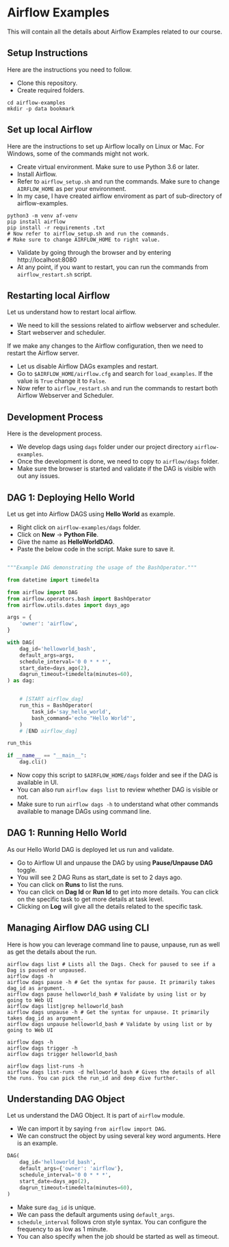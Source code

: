 # Airflow Examples

This will contain all the details about Airflow Examples related to our course.

## Setup Instructions
Here are the instructions you need to follow.
* Clone this repository.
* Create required folders.

```shell
cd airflow-examples
mkdir -p data bookmark
```

## Set up local Airflow
Here are the instructions to set up Airflow locally on Linux or Mac. For Windows, some of the commands might not work.
* Create virtual environment. Make sure to use Python 3.6 or later.
* Install Airflow.
* Refer to `airflow_setup.sh` and run the commands. Make sure to change `AIRFLOW_HOME` as per your environment.
* In my case, I have created airflow enviroment as part of sub-directory of airflow-examples.
```shell
python3 -m venv af-venv
pip install airflow
pip install -r requirements .txt
# Now refer to airflow_setup.sh and run the commands. 
# Make sure to change AIRFLOW_HOME to right value.
```
* Validate by going through the browser and by entering http://localhost:8080
* At any point, if you want to restart, you can run the commands from `airflow_restart.sh` script.

## Restarting local Airflow
Let us understand how to restart local airflow.
* We need to kill the sessions related to airflow webserver and scheduler.
* Start webserver and scheduler.

If we make any changes to the Airflow configuration, then we need to restart the Airflow server.
* Let us disable Airflow DAGs examples and restart.
* Go to `$AIRFLOW_HOME/airflow.cfg` and search for `load_examples`. If the value is `True` change it to `False`.
* Now refer to `airflow_restart.sh` and run the commands to restart both Airflow Webserver and Scheduler.

## Development Process

Here is the development process.
* We develop dags using `dags` folder under our project directory `airflow-examples`.
* Once the development is done, we need to copy to `airflow/dags` folder.
* Make sure the browser is started and validate if the DAG is visible with out any issues.

## DAG 1: Deploying Hello World

Let us get into Airflow DAGS using **Hello World** as example.
* Right click on `airflow-examples/dags` folder.
* Click on **New** -> **Python File**.
* Give the name as **HelloWorldDAG**.
* Paste the below code in the script. Make sure to save it.

```python

"""Example DAG demonstrating the usage of the BashOperator."""

from datetime import timedelta

from airflow import DAG
from airflow.operators.bash import BashOperator
from airflow.utils.dates import days_ago

args = {
    'owner': 'airflow',
}

with DAG(
    dag_id='helloworld_bash',
    default_args=args,
    schedule_interval='0 0 * * *',
    start_date=days_ago(2),
    dagrun_timeout=timedelta(minutes=60),
) as dag:


    # [START airflow_dag]
    run_this = BashOperator(
        task_id='say_hello_world',
        bash_command='echo "Hello World"',
    )
    # [END airflow_dag]

run_this

if __name__ == "__main__":
    dag.cli()
```
* Now copy this script to `$AIRFLOW_HOME/dags` folder and see if the DAG is available in UI.
* You can also run `airflow dags list` to review whether DAG is visible or not.
* Make sure to run `airflow dags -h` to understand what other commands available to manage DAGs using command line.

## DAG 1: Running Hello World
As our Hello World DAG is deployed let us run and validate.
* Go to Airflow UI and unpause the DAG by using **Pause/Unpause DAG** toggle.
* You will see 2 DAG Runs as start_date is set to 2 days ago.
* You can click on **Runs** to list the runs.
* You can click on **Dag Id** or **Run Id** to get into more details. You can click on the specific task to get more details at task level.
* Clicking on **Log** will give all the details related to the specific task.

## Managing Airflow DAG using CLI
Here is how you can leverage command line to pause, unpause, run as well as get the details about the run.
```shell
airflow dags list # Lists all the Dags. Check for paused to see if a Dag is paused or unpaused.
airflow dags -h
airflow dags pause -h # Get the syntax for pause. It primarily takes dag_id as argument.
airflow dags pause helloworld_bash # Validate by using list or by going to Web UI
airflow dags list|grep helloworld_bash
airflow dags unpause -h # Get the syntax for unpause. It primarily takes dag_id as argument.
airflow dags unpause helloworld_bash # Validate by using list or by going to Web UI

airflow dags -h
airflow dags trigger -h
airflow dags trigger helloworld_bash

airflow dags list-runs -h
airflow dags list-runs -d helloworld_bash # Gives the details of all the runs. You can pick the run_id and deep dive further.
```

## Understanding DAG Object

Let us understand the DAG Object. It is part of `airflow` module.
* We can import it by saying `from airflow import DAG`.
* We can construct the object by using several key word arguments. Here is an example.

```python
DAG(
    dag_id='helloworld_bash',
    default_args={'owner': 'airflow'},
    schedule_interval='0 0 * * *',
    start_date=days_ago(2),
    dagrun_timeout=timedelta(minutes=60),
)
```

* Make sure `dag_id` is unique.
* We can pass the default arguments using `default_args`.
* `schedule_interval` follows cron style syntax. You can configure the frequency to as low as 1 minute.
* You can also specify when the job should be started as well as timeout.
